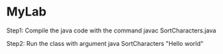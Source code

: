 # MyLab



Step1: Compile the java code with the command
javac SortCharacters.java

Step2: Run the class with argument 
java SortCharacters "Hello world"



